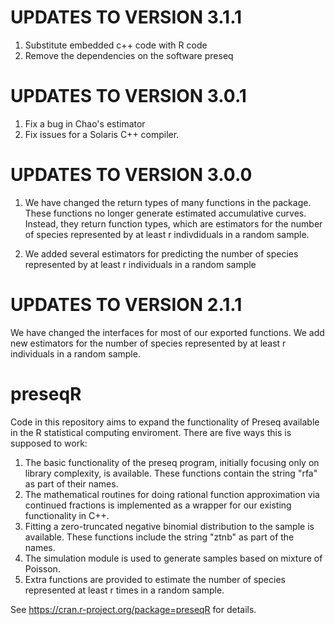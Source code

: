 UPDATES TO VERSION 3.1.1
========================
1. Substitute embedded c++ code with R code
2. Remove the dependencies on the software preseq 

UPDATES TO VERSION 3.0.1
========================

1. Fix a bug in Chao's estimator
2. Fix issues for a Solaris C++ compiler.

UPDATES TO VERSION 3.0.0
========================

1. We have changed the return types of many functions in the package. These
functions no longer generate estimated accumulative curves. 
Instead, they return function types, which are estimators for the number
of species represented by at least r indivdiduals in a random sample. 

2. We added several estimators for predicting the number of species represented
by at least r individuals in a random sample

UPDATES TO VERSION 2.1.1
========================

We have changed the interfaces for most of our exported functions. We add new
estimators for the number of species represented by at least r individuals in
a random sample.

preseqR
=======

Code in this repository aims to expand the functionality of Preseq available in 
the R statistical computing enviroment. There are five ways this is supposed to
work:

  1.  The basic functionality of the preseq program, initially focusing only
      on library complexity, is available. These functions contain the 
      string "rfa" as part of their names.
  2.  The mathematical routines for doing rational function approximation via
      continued fractions is implemented as a wrapper for our existing
      functionality in C++.
  3.  Fitting a zero-truncated negative binomial distribution to the sample is
      available. These functions include the string "ztnb" as part of the names.
  4.  The simulation module is used to generate samples based on mixture of Poisson.
  5.  Extra functions are provided to estimate the number of species represented
      at least r times in a random sample.

See <https://cran.r-project.org/package=preseqR> for details.
